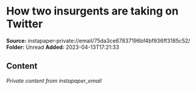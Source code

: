 # How two insurgents are taking on Twitter

**Source:** instapaper-private://email/75da3ce67837196bf4bf936ff3185c52/
**Folder:** Unread
**Added:** 2023-04-13T17:21:33




## Content
*Private content from instapaper_email*
